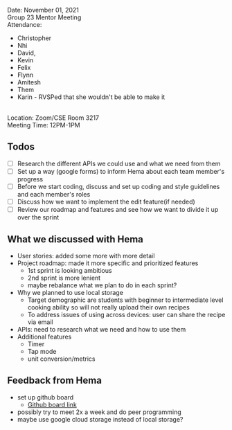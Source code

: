 Date: November 01, 2021 <br/>
Group 23 Mentor Meeting <br/>
Attendance:
- Christopher
- Nhi
- David,
- Kevin
- Felix
- Flynn
- Amitesh
- Them
- Karin - RVSPed that she wouldn't be able to make it
<br/>
Location: Zoom/CSE Room 3217 <br/>
Meeting Time: 12PM-1PM

## Todos 
- [ ] Research the different APIs we could use and what we need from them
- [ ] Set up a way (google forms) to inform Hema about each team member's progress
- [ ] Before we start coding, discuss and set up coding and style guidelines and each member's roles
- [ ] Discuss how we want to implement the edit feature(if needed)
- [ ] Review our roadmap and features and see how we want to divide it up over the sprint

## What we discussed with Hema
- User stories: added some more with more detail
- Project roadmap: made it more specific and prioritized features
  - 1st sprint is looking ambitious
  - 2nd sprint is more lenient
  - maybe rebalance what we plan to do in each sprint?
- Why we planned to use local storage
  - Target demographic are students with beginner to intermediate level cooking ability so will not really upload their own recipes
  - To address issues of using across devices: user can share the recipe via email
- APIs: need to research what we need and how to use them
- Additional features
  - Timer
  - Tap mode
  - unit conversion/metrics

## Feedback from Hema
- set up github board
  - [Github board link](https://github.com/cse110-fa21-group23/cse110-fa21-group23/projects/2)
- possibly try to meet 2x a week and do peer programming
- maybe use google cloud storage instead of local storage?